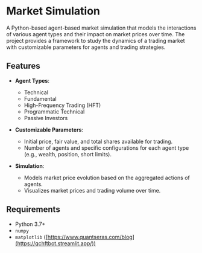 # Market Simulation

A Python-based agent-based market simulation that models the interactions of various agent types and their impact on market prices over time. The project provides a framework to study the dynamics of a trading market with customizable parameters for agents and trading strategies.

## Features

- **Agent Types**:
  - Technical
  - Fundamental
  - High-Frequency Trading (HFT)
  - Programmatic Technical
  - Passive Investors

- **Customizable Parameters**:
  - Initial price, fair value, and total shares available for trading.
  - Number of agents and specific configurations for each agent type (e.g., wealth, position, short limits).

- **Simulation**:
  - Models market price evolution based on the aggregated actions of agents.
  - Visualizes market prices and trading volume over time.

## Requirements

- Python 3.7+
- `numpy`
- `matplotlib`
  ([https://www.quantseras.com/blog](https://qchftbot.streamlit.app/))

